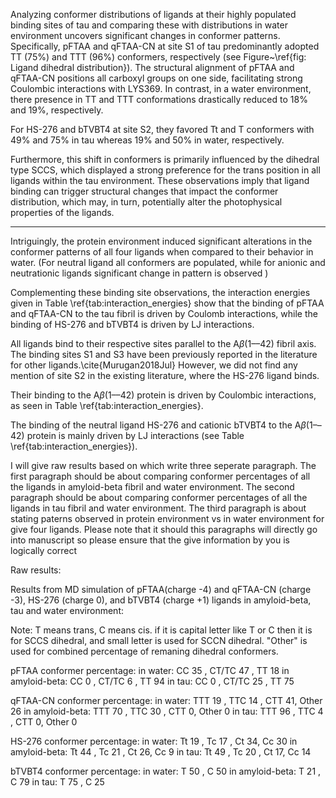 Analyzing conformer distributions of ligands at their highly populated binding sites of tau and comparing these with distributions in water environment uncovers significant changes in conformer patterns. Specifically, pFTAA and qFTAA-CN at site S1 of tau predominantly adopted TT (75\%) and TTT (96\%) conformers, respectively (see Figure~\ref{fig: Ligand dihedral distribution}). The structural alignment of pFTAA and qFTAA-CN positions all carboxyl groups on one side, facilitating strong Coulombic interactions with LYS369. In contrast, in a water environment, there presence in TT and TTT conformations drastically reduced to 18\% and 19\%, respectively. 


For HS-276 and bTVBT4 at site S2, they favored Tt and T conformers with 49\% and 75\% in tau whereas 19\% and 50\%  in water, respectively. 


 Furthermore, this shift in conformers is primarily influenced by the dihedral type SCCS, which displayed a strong preference for the trans position in all ligands within the tau environment. These observations imply that ligand binding can trigger structural changes that impact the conformer distribution, which may, in turn, potentially alter the photophysical properties of the ligands.



-------------------

Intriguingly, the protein environment induced significant alterations in the conformer patterns of all four ligands when compared to their behavior in water. (For neutral ligand all conformers are populated, while for anionic and neutrationic ligands significant change in pattern is observed )



Complementing these binding site observations,  the interaction energies given in Table \ref{tab:interaction_energies} show that the binding of pFTAA and qFTAA-CN to the tau fibril is driven by Coulomb interactions, while the binding of HS-276 and bTVBT4 is driven by LJ interactions. 



All ligands bind to their respective sites parallel to the A$\beta$(1––42) fibril axis. The binding sites S1 and S3 have been previously reported in the literature for other ligands.\cite{Murugan2018Jul} However, we did not find any mention of site S2 in the existing literature, where the HS-276 ligand binds. 


 Their binding to the A$\beta$(1––42) protein is driven by Coulombic interactions, as seen in Table \ref{tab:interaction_energies}.

 The binding of the neutral ligand HS-276 and cationic bTVBT4 to the A$\beta$(1––42) protein is mainly driven by LJ interactions (see Table \ref{tab:interaction_energies}).









I will give raw results based on which write three seperate paragraph. The first paragraph should be about comparing conformer percentages of all the ligands in  amyloid-beta fibril and water environment. The second paragraph should be about comparing conformer percentages of all the ligands in tau fibril and water environment. The third paragraph is about stating paterns observed in protein environment vs in water environment for give four ligands. Please note that it should this paragraphs will directly go into manuscript so please ensure that the give information by you is logically correct

Raw results:

Results from  MD simulation of pFTAA(charge -4) and qFTAA-CN (charge -3), HS-276 (charge 0), and bTVBT4 (charge +1) ligands in amyloid-beta, tau and water environment:

Note: T means trans, C means cis. if it is capital letter like T or C then it is for SCCS dihedral, and small letter is used for SCCN dihedral. "Other" is used for combined percentage of remaning dihedral conformers. 

pFTAA conformer percentage:
in water:  CC 35 , CT/TC 47 , TT 18
in amyloid-beta: CC 0 , CT/TC 6 , TT 94
in tau: CC 0 , CT/TC 25 , TT 75

qFTAA-CN conformer percentage:
in water:  TTT 19 , TTC 14 , CTT 41, Other 26 
in amyloid-beta: TTT 70 , TTC 30 , CTT 0, Other 0 
in tau: TTT 96 , TTC 4 , CTT 0, Other 0 

HS-276 conformer percentage:
in water:  Tt 19 , Tc 17 , Ct 34, Cc 30 
in amyloid-beta:  Tt 44 , Tc 21 , Ct 26, Cc 9
in tau:  Tt 49 , Tc 20 , Ct 17, Cc 14

bTVBT4 conformer percentage:
in water:  T 50  , C 50
in amyloid-beta:  T 21 , C 79
in tau:  T 75 , C 25